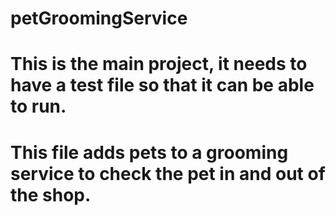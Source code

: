 # petGroomingService

# This is the main project, it needs to have a test file so that it can be able to run.
# This file adds pets to a grooming service to check the pet in and out of the shop.
